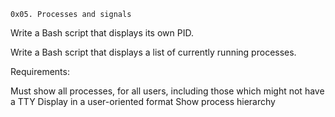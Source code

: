 	0x05. Processes and signals

Write a Bash script that displays its own PID.

Write a Bash script that displays a list of currently running processes.

Requirements:

Must show all processes, for all users, including those which might not have a TTY
Display in a user-oriented format
Show process hierarchy

